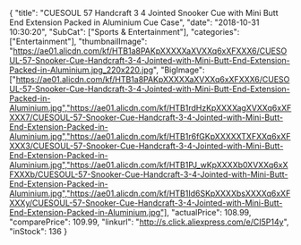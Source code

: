 {
	"title": "CUESOUL 57  Handcraft 3 4 Jointed Snooker Cue with Mini Butt End Extension Packed in Aluminium Cue Case",
	"date": "2018-10-31 10:30:20",
	"SubCat": ["Sports & Entertainment"],
	"categories": ["Entertainment"],
	"thumbnailImage": "https://ae01.alicdn.com/kf/HTB1a8PAKpXXXXXaXVXXq6xXFXXX6/CUESOUL-57-Snooker-Cue-Handcraft-3-4-Jointed-with-Mini-Butt-End-Extension-Packed-in-Aluminium.jpg_220x220.jpg",
	"BigImage": ["https://ae01.alicdn.com/kf/HTB1a8PAKpXXXXXaXVXXq6xXFXXX6/CUESOUL-57-Snooker-Cue-Handcraft-3-4-Jointed-with-Mini-Butt-End-Extension-Packed-in-Aluminium.jpg","https://ae01.alicdn.com/kf/HTB1rdHzKpXXXXagXVXXq6xXFXXX7/CUESOUL-57-Snooker-Cue-Handcraft-3-4-Jointed-with-Mini-Butt-End-Extension-Packed-in-Aluminium.jpg","https://ae01.alicdn.com/kf/HTB1r6fGKpXXXXXTXFXXq6xXFXXX3/CUESOUL-57-Snooker-Cue-Handcraft-3-4-Jointed-with-Mini-Butt-End-Extension-Packed-in-Aluminium.jpg","https://ae01.alicdn.com/kf/HTB1PJ_wKpXXXXb0XVXXq6xXFXXXb/CUESOUL-57-Snooker-Cue-Handcraft-3-4-Jointed-with-Mini-Butt-End-Extension-Packed-in-Aluminium.jpg","https://ae01.alicdn.com/kf/HTB1Id6SKpXXXXbsXXXXq6xXFXXXy/CUESOUL-57-Snooker-Cue-Handcraft-3-4-Jointed-with-Mini-Butt-End-Extension-Packed-in-Aluminium.jpg"],
	"actualPrice": 108.99,
	"comparePrice": 109.99,
	"linkurl": "http://s.click.aliexpress.com/e/CI5P14y",
	"inStock": 136
}
